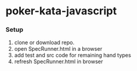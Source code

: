 # poker-kata-javascript

### Setup
1. clone or download repo.
2. open SpecRunner.html in a browser
3. add test and src code for remaining hand types
4. refresh SpecRunner.html in browser
